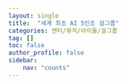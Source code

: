 ```yaml
---
layout: single
title:  "세계 최초 AI 5인조 걸그룹"
categories: 엔터/뮤직/아이돌/걸그룹
tag: []
toc: false
author_profile: false
sidebar:
    nav: "counts"
---
```

